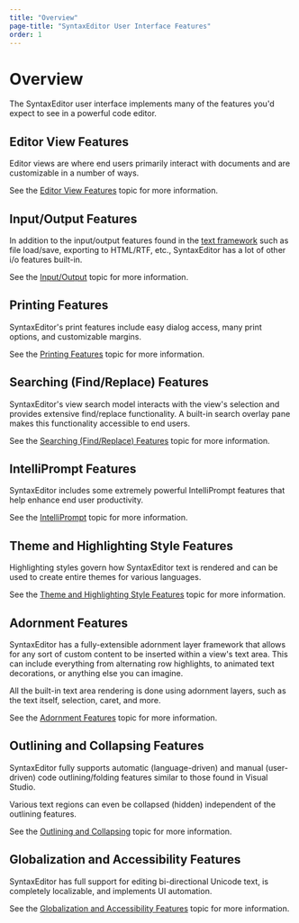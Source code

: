```yaml
---
title: "Overview"
page-title: "SyntaxEditor User Interface Features"
order: 1
---
```

# Overview

The SyntaxEditor user interface implements many of the features you'd expect to see in a powerful code editor.

## Editor View Features

Editor views are where end users primarily interact with documents and are customizable in a number of ways.

See the [Editor View Features](editor-view/index.md) topic for more information.

## Input/Output Features

In addition to the input/output features found in the [text framework](../text-parsing/index.md) such as file load/save, exporting to HTML/RTF, etc., SyntaxEditor has a lot of other i/o features built-in.

See the [Input/Output](input-output/index.md) topic for more information.

## Printing Features

SyntaxEditor's print features include easy dialog access, many print options, and customizable margins.

See the [Printing Features](printing/index.md) topic for more information.

## Searching (Find/Replace) Features

SyntaxEditor's view search model interacts with the view's selection and provides extensive find/replace functionality.  A built-in search overlay pane makes this functionality accessible to end users.

See the [Searching (Find/Replace) Features](searching/index.md) topic for more information.

## IntelliPrompt Features

SyntaxEditor includes some extremely powerful IntelliPrompt features that help enhance end user productivity.

See the [IntelliPrompt](intelliprompt/index.md) topic for more information.

## Theme and Highlighting Style Features

Highlighting styles govern how SyntaxEditor text is rendered and can be used to create entire themes for various languages.

See the [Theme and Highlighting Style Features](styles/index.md) topic for more information.

## Adornment Features

SyntaxEditor has a fully-extensible adornment layer framework that allows for any sort of custom content to be inserted within a view's text area.  This can include everything from alternating row highlights, to animated text decorations, or anything else you can imagine.

All the built-in text area rendering is done using adornment layers, such as the text itself, selection, caret, and more.

See the [Adornment Features](adornment/index.md) topic for more information.

## Outlining and Collapsing Features

SyntaxEditor fully supports automatic (language-driven) and manual (user-driven) code outlining/folding features similar to those found in Visual Studio.

Various text regions can even be collapsed (hidden) independent of the outlining features.

See the [Outlining and Collapsing](outlining/index.md) topic for more information.

## Globalization and Accessibility Features

SyntaxEditor has full support for editing bi-directional Unicode text, is completely localizable, and implements UI automation.

See the [Globalization and Accessibility Features](globalization/index.md) topic for more information.
